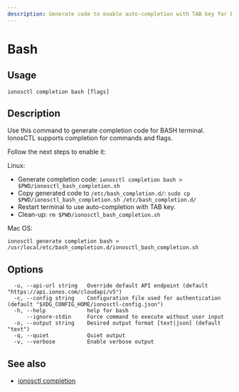 ```yaml
---
description: Generate code to enable auto-completion with TAB key for BASH terminal
---
```


# Bash

## Usage

```text
ionosctl completion bash [flags]
```

## Description

Use this command to generate completion code for BASH terminal. IonosCTL supports completion for commands and flags.

Follow the next steps to enable it:

Linux:

- Generate completion code:
`ionosctl completion bash > $PWD/ionosctl_bash_completion.sh`
- Copy generated code to `/etc/bash_completion.d/`:
`sudo cp $PWD/ionosctl_bash_completion.sh /etc/bash_completion.d/`
- Restart terminal to use auto-completion with TAB key.
- Clean-up:
`rm $PWD/ionosctl_bash_completion.sh`

Mac OS:

`ionosctl generate completion bash > /usr/local/etc/bash_completion.d/ionosctl_bash_completion.sh`

## Options

```text
  -u, --api-url string   Override default API endpoint (default "https://api.ionos.com/cloudapi/v5")
  -c, --config string    Configuration file used for authentication (default "$XDG_CONFIG_HOME/ionosctl-config.json")
  -h, --help             help for bash
      --ignore-stdin     Force command to execute without user input
  -o, --output string    Desired output format [text|json] (default "text")
  -q, --quiet            Quiet output
  -v, --verbose          Enable verbose output
```

## See also

* [ionosctl completion](./)

